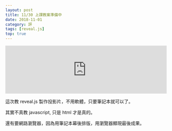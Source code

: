 ```yaml
---
layout: post
title: 11/30 上課教案準備中
date: 2018-11-01
category: 評
tags: [reveal.js]
top: true
---
```


<iframe src="https://doltegg.github.io/egg/demonstration.html" width="100%" frameborder="0"></iframe>


<!--more-->
這次教 reveal.js 製作投影片，不用軟體，只要筆記本就可以了。

其實不真教 javascript, 只是 html 才是真的。

還有要網路瀏覽器，因為用筆記本幕後排版，用瀏覽器顯現最後成果。
